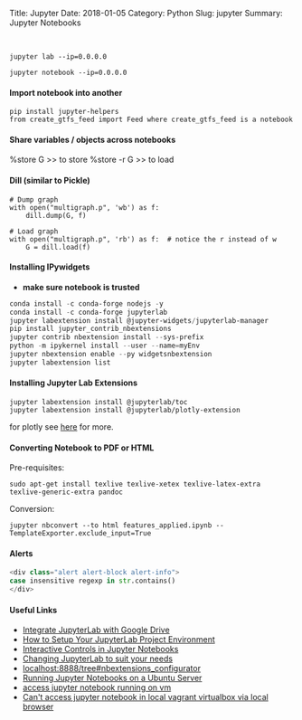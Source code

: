 Title: Jupyter
Date: 2018-01-05
Category: Python
Slug: jupyter
Summary: Jupyter Notebooks

<br> 

`jupyter lab --ip=0.0.0.0`

`jupyter notebook --ip=0.0.0.0`

#### Import notebook into another
```
pip install jupyter-helpers
from create_gtfs_feed import Feed where create_gtfs_feed is a notebook
```

#### Share variables / objects across notebooks

%store G >> to store
%store -r G >> to load


#### Dill (similar to Pickle)

```
# Dump graph
with open("multigraph.p", 'wb') as f:
    dill.dump(G, f)
```
```
# Load graph
with open("multigraph.p", 'rb') as f:  # notice the r instead of w
    G = dill.load(f)
```

#### Installing IPywidgets

* **make sure notebook is trusted**

```powershell
conda install -c conda-forge nodejs -y
conda install -c conda-forge jupyterlab
jupyter labextension install @jupyter-widgets/jupyterlab-manager
pip install jupyter_contrib_nbextensions
jupyter contrib nbextension install --sys-prefix
python -m ipykernel install --user --name=myEnv
jupyter nbextension enable --py widgetsnbextension
jupyter labextension list
```

#### Installing Jupyter Lab Extensions

```
jupyter labextension install @jupyterlab/toc
jupyter labextension install @jupyterlab/plotly-extension
```
for plotly see [here](https://stackoverflow.com/questions/54936125/plotly-gives-an-empty-field-as-output-in-jupyter-lab) for more.


#### Converting Notebook to PDF or HTML

Pre-requisites:

`sudo apt-get install texlive texlive-xetex texlive-latex-extra texlive-generic-extra pandoc`

Conversion:

`jupyter nbconvert --to html features_applied.ipynb --TemplateExporter.exclude_input=True`


#### Alerts

```python
<div class="alert alert-block alert-info">
case insensitive regexp in str.contains()
</div>
```

#### Useful Links

* [Integrate JupyterLab with Google Drive](https://towardsdatascience.com/integrate-jupyterlab-with-google-drive-98d13e340c63)
* [How to Setup Your JupyterLab Project Environment](https://towardsdatascience.com/how-to-setup-your-jupyterlab-project-environment-74909dade29b)
* [Interactive Controls in Jupyter Notebooks](https://towardsdatascience.com/interactive-controls-for-jupyter-notebooks-f5c94829aee6)
* [Changing JupyterLab to suit your needs](https://www.youtube.com/watch?v=a9P7qv4P5LE)
* [localhost:8888/tree#nbextensions_configurator](http://localhost:8888/tree#nbextensions_configurator)
* [Running Jupyter Notebooks on a Ubuntu Server](https://hackersandslackers.com/running-jupyter-notebooks-on-a-ubuntu-server/)
* [access jupyter notebook running on vm](https://stackoverflow.com/questions/38545198/access-jupyter-notebook-running-on-vm)
* [Can't access jupyter notebook in local vagrant virtualbox via local browser](https://stackoverflow.com/questions/47597515/cant-access-jupyter-notebook-in-local-vagrant-virtualbox-via-local-browser)
